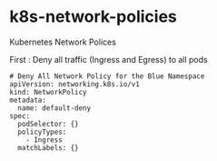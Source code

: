 # k8s-network-policies
Kubernetes Network Polices

First : Deny all traffic (Ingress and Egress) to all pods 
```
# Deny All Network Policy for the Blue Namespace
apiVersion: networking.k8s.io/v1
kind: NetworkPolicy
metadata:
  name: default-deny
spec:
  podSelector: {}
  policyTypes:
    - Ingress
  matchLabels: {}
  ```
